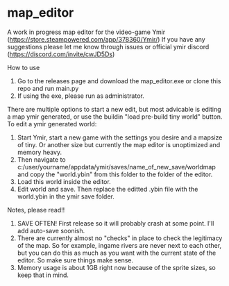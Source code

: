 # map_editor
A work in progress map editor for the video-game Ymir (https://store.steampowered.com/app/378360/Ymir/)
If you have any suggestions please let me know through issues or official ymir discord (https://discord.com/invite/cwJD5Ds)

How to use
1) Go to the releases page and download the map_editor.exe or clone this repo and run main.py
2) If using the exe, please run as administrator.

There are multiple options to start a new edit, but most advicable is editing a map ymir generated, or use the buildin "load pre-build tiny world" button.
  To edit a ymir generated world:
  1) Start Ymir, start a new game with the settings you desire and a mapsize of tiny. Or another size but currently the map editor is unoptimized and memory heavy.
  2) Then navigate to c:/user/yourname/appdata/ymir/saves/name_of_new_save/worldmap and copy the "world.ybin" from this folder to the folder of the editor.
  3) Load this world inside the editor. 
  4) Edit world and save. Then replace the editted .ybin file with the world.ybin in the ymir save folder.
  
Notes, please read!!

1) SAVE OFTEN! First release so it will probably crash at some point. I'll add auto-save soonish.
2) There are currently almost no "checks" in place to check the legitimacy of the map. So for example, ingame rivers are never next to each other, but you can do 
  this as much as you want with the current state of the editor. So make sure things make sense. 
3) Memory usage is about 1GB right now because of the sprite sizes, so keep that in mind.
